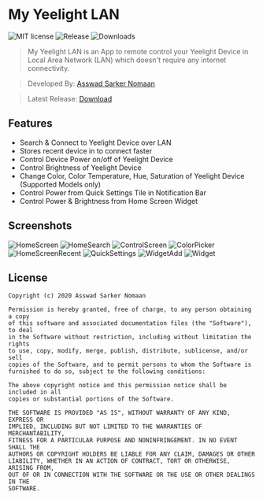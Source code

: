 # My Yeelight LAN
![MIT license](https://img.shields.io/badge/License-MIT-blue.svg) ![Release](https://img.shields.io/github/release-date/asnbd/MyYeelightLAN?logo=github "Release Date") ![Downloads](https://img.shields.io/github/downloads/asnbd/MyYeelightLAN/total?label=downloads&logo=github "Downloads")
> My Yeelight LAN is an App to remote control your Yeelight Device in Local Area Network (LAN) which doesn't require any internet connectivity.

> Developed By: [Asswad Sarker Nomaan](https://www.asswadsarker.me "Asswad Sarker Nomaan")

> Latest Release: [Download](../../releases/latest) 

## Features
* Search & Connect to Yeelight Device over LAN
* Stores recent device in to connect faster
* Control Device Power on/off of Yeelight Device
* Control Brightness of Yeelight Device
* Change Color, Color Temperature, Hue, Saturation of Yeelight Device (Supported Models only)
* Control Power from Quick Settings Tile in Notification Bar
* Control Power & Brightness from Home Screen Widget

## Screenshots
![HomeScreen](screenshots/My-Yeelight-LAN-Screenshot-Home.png "Home Screen")
![HomeSearch](screenshots/My-Yeelight-LAN-Screenshot-Home-Search.png "Home Screen Search")
![ControlScreen](screenshots/My-Yeelight-LAN-Screenshot-Control.png "Control Screen")
![ColorPicker](screenshots/My-Yeelight-LAN-Screenshot-Color-Picker.png "Color Picker")
![HomeScreenRecent](screenshots/My-Yeelight-LAN-Screenshot-Home-Recent.png "Home Screen Recent")
![QuickSettings](screenshots/My-Yeelight-LAN-Screenshot-Quick-Settings.png "Quick Settings")
![WidgetAdd](screenshots/My-Yeelight-LAN-Screenshot-Widget-Add.png "Widget Add")
![Widget](screenshots/My-Yeelight-LAN-Screenshot-Widget.png "Widget")

## License
```
Copyright (c) 2020 Asswad Sarker Nomaan

Permission is hereby granted, free of charge, to any person obtaining a copy
of this software and associated documentation files (the "Software"), to deal
in the Software without restriction, including without limitation the rights
to use, copy, modify, merge, publish, distribute, sublicense, and/or sell
copies of the Software, and to permit persons to whom the Software is
furnished to do so, subject to the following conditions:

The above copyright notice and this permission notice shall be included in all
copies or substantial portions of the Software.

THE SOFTWARE IS PROVIDED "AS IS", WITHOUT WARRANTY OF ANY KIND, EXPRESS OR
IMPLIED, INCLUDING BUT NOT LIMITED TO THE WARRANTIES OF MERCHANTABILITY,
FITNESS FOR A PARTICULAR PURPOSE AND NONINFRINGEMENT. IN NO EVENT SHALL THE
AUTHORS OR COPYRIGHT HOLDERS BE LIABLE FOR ANY CLAIM, DAMAGES OR OTHER
LIABILITY, WHETHER IN AN ACTION OF CONTRACT, TORT OR OTHERWISE, ARISING FROM,
OUT OF OR IN CONNECTION WITH THE SOFTWARE OR THE USE OR OTHER DEALINGS IN THE
SOFTWARE.
```
